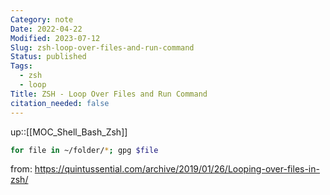 ```yaml
---
Category: note
Date: 2022-04-22
Modified: 2023-07-12
Slug: zsh-loop-over-files-and-run-command
Status: published
Tags:
  - zsh
  - loop
Title: ZSH - Loop Over Files and Run Command
citation_needed: false
---
```

up::[[MOC_Shell_Bash_Zsh]]

```sh
for file in ~/folder/*; gpg $file
```

from: <https://quintussential.com/archive/2019/01/26/Looping-over-files-in-zsh/>
